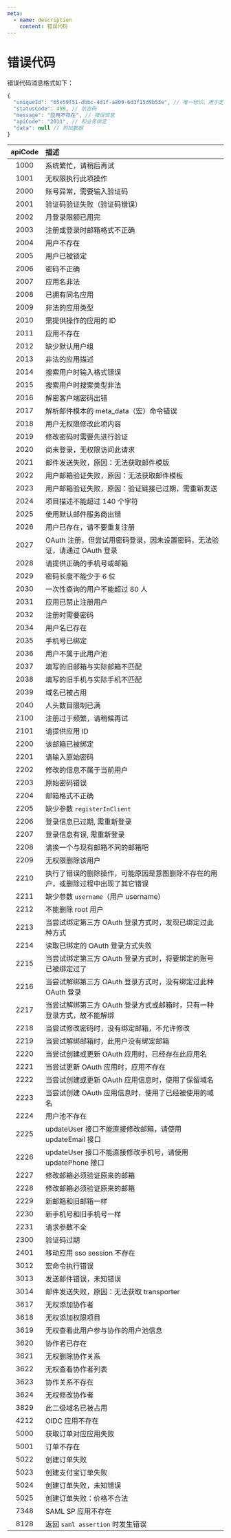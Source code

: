 ```yaml
---
meta:
  - name: description
    content: 错误代码
---
```


# 错误代码

<LastUpdated/>

错误代码消息格式如下：

```js
{
  "uniqueId": "65e59f51-dbbc-4d1f-a809-6d3f15d9b53e", // 唯一标识，用于定位错误
  "statusCode": 499, // 状态码
  "message": "应用不存在", // 错误信息
  "apiCode": "2011", // 和业务绑定
  "data": null // 附加数据
}
```

| apiCode | 描述                                                   |
| :------: | :----------------------------------------------------- |
|1000|系统繁忙，请稍后再试|
|1001|无权限执行此项操作|
|2000|账号异常，需要输入验证码|
|2001|验证码验证失败（验证码错误）|
|2002|月登录限额已用完|
|2003|注册或登录时邮箱格式不正确|
|2004|用户不存在|
|2005|用户已被锁定|
|2006|密码不正确|
|2007|应用名非法|
|2008|已拥有同名应用|
|2009|非法的应用类型|
|2010|需提供操作的应用的 ID|
|2011|应用不存在|
|2012|缺少默认用户组|
|2013|非法的应用描述|
|2014|搜索用户时输入格式错误|
|2015|搜索用户时搜索类型非法|
|2016|解密客户端密码出错|
|2017|解析邮件模本的 meta_data（宏）命令错误|
|2018|用户无权限修改此项内容|
|2019|修改密码时需要先进行验证|
|2020|尚未登录，无权限访问此请求|
|2021|邮件发送失败，原因：无法获取邮件模版|
|2022|用户邮箱验证失败，原因：无法获取邮件模板|
|2023|用户邮箱验证失败，原因：验证链接已过期，需重新发送|
|2024|项目描述不能超过 140 个字符|
|2025|使用默认邮件服务商出错|
|2026|用户已存在，请不要重复注册|
|2027|OAuth 注册，但尝试用密码登录，因未设置密码，无法验证，请通过 OAuth 登录|
|2028|请提供正确的手机号或邮箱|
|2029|密码长度不能少于 6 位|
|2030|一次性查询的用户不能超过 80 人|
|2031|应用已禁止注册用户|
|2032|注册时需要密码|
|2034|用户名已存在|
|2035|手机号已绑定|
|2036|用户不属于此用户池|
|2037|填写的旧邮箱与实际邮箱不匹配|
|2038|填写的旧手机与实际手机不匹配|
|2039|域名已被占用|
|2040|人头数目限制已满|
|2100|注册过于频繁，请稍候再试|
|2101|请提供应用 ID|
|2200|该邮箱已被绑定|
|2201|请输入原始密码|
|2202|修改的信息不属于当前用户|
|2203|原始密码错误|
|2204|邮箱格式不正确|
|2205|缺少参数 `registerInClient`|
|2206|登录信息已过期, 需重新登录|
|2207|登录信息有误, 需重新登录|
|2208|请换一个与现有邮箱不同的邮箱吧|
|2209|无权限删除该用户|
|2210|执行了错误的删除操作，可能原因是意图删除不存在的用户，或删除过程中出现了其它错误|
|2211|缺少参数 `username`（用户 username）|
|2212|不能删除 root 用户|
|2213|当尝试绑定第三方 OAuth 登录方式时，发现已绑定过此种方式|
|2214|读取已绑定的 OAuth 登录方式失败|
|2215|当尝试绑定第三方 OAuth 登录方式时，将要绑定的账号已被绑定过了|
|2216|当尝试解绑第三方 OAuth 登录方式时，没有绑定过此种 OAuth 登录|
|2217|当尝试解绑第三方 OAuth 登录方式或邮箱时，只有一种登录方式，故不能解绑|
|2218|当尝试修改密码时，没有绑定邮箱，不允许修改|
|2219|当尝试解绑邮箱时，此用户没有绑定邮箱|
|2220|当尝试创建或更新 OAuth 应用时，已经存在此应用名|
|2221|当尝试更新 OAuth 应用时，应用不存在|
|2222|当尝试创建或更新 OAuth 应用信息时，使用了保留域名|
|2223|当尝试创建 OAuth 应用信息时，使用了已经被使用的域名|
|2224|用户池不存在|
|2225|updateUser 接口不能直接修改邮箱，请使用 updateEmail 接口|
|2226|updateUser 接口不能直接修改手机号，请使用 updatePhone 接口|
|2227|修改邮箱必须验证原来的邮箱|
|2228|修改邮箱必须验证原来的邮箱|
|2229|新邮箱和旧邮箱一样|
|2230|新手机号和旧手机号一样|
|2231|请求参数不全|
|2300|验证码过期|
|2401|移动应用 sso session 不存在|
|3012|宏命令执行错误|
|3013|发送邮件错误，未知错误|
|3014|邮件发送失败，原因：无法获取 transporter|
|3617|无权添加协作者|
|3618|无权添加权限项目|
|3619|无权查看此用户参与协作的用户池信息|
|3620|协作者已存在|
|3621|无权删除协作关系|
|3622|无权查看协作者列表|
|3623|协作关系不存在|
|3624|无权修改协作者|
|3829|此二级域名已被占用|
|4212|OIDC 应用不存在|
|5000|获取订单对应应用失败|
|5001|订单不存在|
|5022|创建订单失败|
|5023|创建支付宝订单失败|
|5024|创建订单失败，未知错误|
|5025|创建订单失败：价格不合法|
|7348|SAML SP 应用不存在|
|8128|返回 `saml assertion` 时发生错误|
